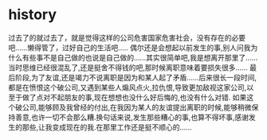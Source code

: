 # history
过去了的就过去了，就是觉得这样的公司危害国家危害社会，没有存在的必要吧......懒得管了，过好自己的生活吧.....
偶尔还是会想起以前发生的事,别人问我为什么有些事不是自己做的也说是自己做的......其实很简单吧,我是想离开那里了......当时思维已经很混乱了,还是挺舍不得钱的吧,那时候离职意味着要损失很多......
最后阶段,为了友谊,还是竭力不说离职是因为和某人起了矛盾......后来很长一段时间,都是在愤恨这个破公司,又遇到某些人煽风点火,拉仇恨,导致更加敌视这家公司,以至于做了点对不起朋友的事,现在想想也没什么好后悔的,也没有什么对错.
如果这个破公司,能够顾及我曾经的付出,在我因为某人的友谊提出离职的时候,能够稍微保持善意,也许一切不会那么糟.换句话来说,发生那些糟心的事,也算不得坏事,感谢发生的那些,让我变成现在的我.在那里工作还是挺不顺心的......
